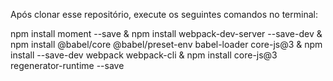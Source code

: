 Após clonar esse repositório, execute os seguintes comandos no terminal:

npm install moment --save & npm install webpack-dev-server --save-dev & npm install @babel/core @babel/preset-env babel-loader core-js@3 & npm install --save-dev webpack webpack-cli & npm install core-js@3 regenerator-runtime --save
